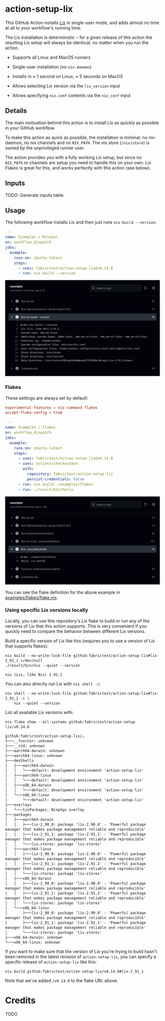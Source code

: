 # action-setup-lix

This GitHub Action installs [Lix](https://lix.systems/) in single-user mode,
and adds almost no time at all to your workflow's running time.

The Lix installation is deterministic – for a given
release of this action the resulting Lix setup will always be identical, no
matter when you run the action.

- Supports all Linux and MacOS runners

- Single-user installation (no `nix-daemon`)

- Installs in ≈ 1 second on Linux, ≈ 5 seconds on MacOS

- Allows selecting Lix version via the `lix_version` input

- Allows specifying `nix.conf` contents via the `nix_conf` input

## Details

The main motivation behind this action is to install Lix as quickly as possible
in your GitHub workflow.

To make this action as quick as possible, the installation is minimal: no
nix-daemon, no nix channels and no `NIX_PATH`. The nix store (`/nix/store`) is
owned by the unprivileged runner user.

The action provides you with a fully working Lix setup, but since no `NIX_PATH`
or channels are setup you need to handle this on your own. Lix Flakes is great
for this, and works perfectly with this action (see below).

## Inputs

TODO: Generate inputs table.

## Usage

The following workflow installs Lix and then just runs
`nix-build --version`:

<!-- [$ examples-minimal.yaml](.github/workflows/examples-minimal.yaml) as yaml -->

```yaml
---
name: Examples / Minimal
on: workflow_dispatch
jobs:
  example:
    runs-on: ubuntu-latest
    steps:
      - uses: fabrictest/action-setup-lix@v0.14.0
      - run: nix build --version
```

![examples-minimal](assets/img/examples-minimal.webp)

### Flakes

These settings are always set by default:

```conf
experimental-features = nix-command flakes
accept-flake-config = true
```

<!-- [$ examples-flakes.yaml](.github/workflows/examples-flakes.yaml) as yaml -->

```yaml
---
name: Examples / Flakes
on: workflow_dispatch
jobs:
  example:
    runs-on: ubuntu-latest
    steps:
      - uses: fabrictest/action-setup-lix@v0.14.0
      - uses: actions/checkout@v4
        with:
          repository: fabrictest/action-setup-lix
          persist-credentials: false
      - run: nix build ./examples/flakes
      - run: ./result/bin/hello
```

![examples-flakes](assets/img/examples-flakes.webp)

You can see the flake definition for the above example in
[examples/flakes/flake.nix](examples/flakes/flake.nix).

### Using specific Lix versions locally

Locally, you can use this repository's Lix flake to build or run any of the
versions of Lix that this action supports. This is very convenient if you
quickly need to compare the behavior between different Lix versions.

Build a specific version of Lix like this (requires you to use a version of Lix
that supports flakes):

```
nix build --no-write-lock-file github:fabrictest/action-setup-lix#lix-2_91_1 >/dev/null
./result/bin/nix --quiet --version
```

<!-- `$ nix build --no-write-lock-file .#lix-2_91_1 >/dev/null && ./result/bin/nix --quiet --version` -->

```
nix (Lix, like Nix) 2.91.1
```

You can also directly run Lix with `nix shell -c`:

```
nix shell --no-write-lock-file github:fabrictest/action-setup-lix#lix-2_91_1 -c \
    nix --quiet --version
```

List all available Lix versions with:

<!-- x-release-please-start-version -->

```
nix flake show --all-systems github:fabrictest/action-setup-lix/v0.14.0
```

<!-- x-release-please-end -->

<!-- `$ nix flake show --all-systems --no-write-lock-file github:fabrictest/action-setup-lix | sed -e '1 s|[^/]*$|…|'` -->

```
github:fabrictest/action-setup-lix/…
├───__functor: unknown
├───__std: unknown
├───aarch64-darwin: unknown
├───aarch64-linux: unknown
├───devShells
│   ├───aarch64-darwin
│   │   └───default: development environment 'action-setup-lix'
│   ├───aarch64-linux
│   │   └───default: development environment 'action-setup-lix'
│   ├───x86_64-darwin
│   │   └───default: development environment 'action-setup-lix'
│   └───x86_64-linux
│       └───default: development environment 'action-setup-lix'
├───overlays
│   └───lixPackages: Nixpkgs overlay
├───packages
│   ├───aarch64-darwin
│   │   ├───lix-2_90_0: package 'lix-2.90.0' - 'Powerful package manager that makes package management reliable and reproducible'
│   │   ├───lix-2_91_1: package 'lix-2.91.1' - 'Powerful package manager that makes package management reliable and reproducible'
│   │   └───lix-stores: package 'lix-stores'
│   ├───aarch64-linux
│   │   ├───lix-2_90_0: package 'lix-2.90.0' - 'Powerful package manager that makes package management reliable and reproducible'
│   │   ├───lix-2_91_1: package 'lix-2.91.1' - 'Powerful package manager that makes package management reliable and reproducible'
│   │   └───lix-stores: package 'lix-stores'
│   ├───x86_64-darwin
│   │   ├───lix-2_90_0: package 'lix-2.90.0' - 'Powerful package manager that makes package management reliable and reproducible'
│   │   ├───lix-2_91_1: package 'lix-2.91.1' - 'Powerful package manager that makes package management reliable and reproducible'
│   │   └───lix-stores: package 'lix-stores'
│   └───x86_64-linux
│       ├───lix-2_90_0: package 'lix-2.90.0' - 'Powerful package manager that makes package management reliable and reproducible'
│       ├───lix-2_91_1: package 'lix-2.91.1' - 'Powerful package manager that makes package management reliable and reproducible'
│       └───lix-stores: package 'lix-stores'
├───x86_64-darwin: unknown
└───x86_64-linux: unknown
```

If you want to make sure that the version of Lix you're trying to build hasn't
been removed in the latest revision of `action-setup-lix`, you can
specify a specific release of `action-setup-lix` like this:

<!-- x-release-please-start-version -->

```
nix build github:fabrictest/action-setup-lix/v0.14.0#lix-2_91_1
```

Note that we've added `/v0.14.0` to the flake URL above.

<!-- x-release-please-end -->

# Credits

TODO
